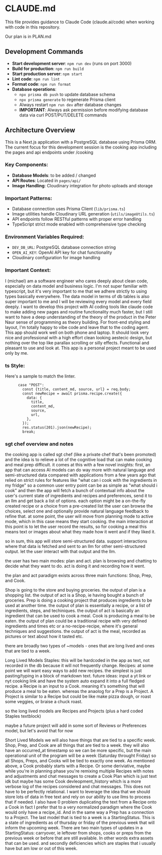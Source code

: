 # CLAUDE.md

This file provides guidance to Claude Code (claude.ai/code) when working with code in this repository.

Our plan is in PLAN.md

## Development Commands

- **Start development server**: `npm run dev` (runs on port 3000)
- **Build for production**: `npm run build`
- **Start production server**: `npm start`
- **Lint code**: `npm run lint`
- **Format code**: `npm run format`
- **Database operations**:
  - `npx prisma db push` to update database schema
  - `npx prisma generate` to regenerate Prisma client
  - Always restart `npm run dev` after database changes
  - **IMPORTANT**: Always ask permission before modifying database data via curl POST/PUT/DELETE commands

## Architecture Overview

This is a Next.js application with a PostgreSQL database using Prisma ORM.
The current focus for this development session is the cooking app including the pages and api endpoints under /cooking

### Key Components:

- **Database Models**: to be added / changed
- **API Routes**: Located in `pages/api/`
- **Image Handling**: Cloudinary integration for photo uploads and storage

### Important Patterns:

- Database connection uses Prisma Client (`lib/prisma.ts`)
- Image utilities handle Cloudinary URL generation (`utils/imageUtils.ts`)
- API endpoints follow RESTful patterns with proper error handling
- TypeScript strict mode enabled with comprehensive type checking

### Environment Variables Required:

- `DEV_DB_URL`: PostgreSQL database connection string
- `OPEN_AI_KEY`: OpenAI API key for chat functionality
- Cloudinary configuration for image handling

### Important Context:

I (michael) am a software engineer who cares deeply about clean code, especially on data model and business logic.
I'm not super familiar with typescript, but it's very important to me that we adhere strictly to using types basically everywhere.
The data model in terms of db tables is also super important to me and I will be reviewing every model and every field deeply.
I want to develop this project with AI coding tools like claude code to make adding new pages and routine functionality much faster,
but I still want to have a deep understanding of the theory of the product in the Peter Naur sense of programming as theory building.
For front-end styling and layout, I'm totally happy to vibe code and leave that to the coding agent.
This app should work well on both phone and laptop. It should look very nice and professional with a high effort clean looking aestecic design,
but nothing over the top like parallax scrolling or silly effects. Functional and pleasant to use and look at.
This app is a personal project meant to be used only by me.

### ts Style:

Here's a sample to match the linter.

```
      case "POST":
        const {title, content_md, source, url} = req.body;
        const newRecipe = await prisma.recipe.create({
          data: {
            title,
            content_md,
            source,
            url,
          },
        });
        res.status(201).json(newRecipe);
        break;
```

### sgt chef overview and notes

the cooking app is called sgt chef (like a private chef that's been promoted)
and the idea is to relieve a lot of the cognitive load that can make cooking and meal prep difficult.
it comes at this with a few novel insights:
first, an app that can access AI models can do way more with natural language and semi-structured data compared with
applications from a few years ago that relied on strict rules for features like "what can i cook with the ingredients in my fridge"
so a common user entry point can be as simple as "what should i cook"
and then the app will fetch a bunch of contextual info about the user's current state of ingredients and recipes and preferences,
send it to an llm and get back a list of options. each option might be a on-the-fly created recipe or a choice from a pre-created list
the user can browse the choices, select one and optionally provide natural language feedback to refine that.
at some point, the user will move from planning mode to active mode, which in this case means they start cooking.
the main interaction at this point is to let the user record the results, so for cooking a meal this means text or images about what they made
how it went and if they liked it.

so in sum, this app will store semi-structured data. support interactions where that data is fetched and sent to an llm for other semi-structured output.
let the user interact with that output and the llm.

the user has two main modes: plan and act. plan is browsing and chatting to decide what they want to do. act is doing it and recording how it went.

the plan and act paradigm exists across three main functions: Shop, Prep, and Cook.

Shop is going to the store and buying groceries. the output of plan is a shopping list. the output of act is a Shop, ie having bought a bunch of groceries.
Prep is doing a cooking project that produces ingredients to be used at another time. the output of plan is essentially a recipe, or a list of ingredients, steps, and techiniques.
the output of act is basically an ingredient that can be used to cook a meal.
Cook is producing a meal to be eaten. the output of plan could be a traditional recipe with very defined ingredients and times etc or a no-recipe-recipe,
where it's general techniques and suggestions. the output of act is the meal, recorded as pictures or text about how it tasted etc.

there are broadly two types of ~models - ones that are long lived and ones that are tied to a week.

Long Lived Models
Staples: this will be hardcoded in the app as text, not recorded in the db because it will not frequently change.
Recipes: at some point we will want easy ways to add new recipes. the simplest is just pasting/typing in a block of markdown text. future ideas: input a yt link or nyt cooking link and have the system auto expand it into a full fledged recipe.
a Recipe is an input to a Cook. meaning it's something that will produce a meal to be eaten.
whereas the anaolog for a Prep is a Project. A Project is similar to a Recipe but could be like make pizza dough, or roast some veggies, or braise a chuck roast.

so the long lived models are Recipes and Projects (plus a hard coded Staples textblock)

maybe a future project will add in some sort of Reviews or Preferences model, but let's avoid that for now

Short Lived Models
we will also have things that are tied to a specific week.
Shop, Prep, and Cook are all things that are tied to a week. they will also have an occurred_at timestamp so we can be more specific,
but the main operational unit of the program will be a week (Saturday throught Friday) so all Shops, Preps, and Cooks will be tied to exactly one week.
As mentioned above, a Cook probably starts with a Recipe. Or some deriviative, maybe while you're in planning phase you're remixing multiple Recipes with
notes and adjustments and chat messages to create a Cook Plan which is just text idk but maybe has some Cook devleopment_history which is a more verbose log
of the recipes considered and chat messages. This does not have to be perfectly relational. I want to leverage the idea that we should store lots of data in free text
and rely on our ability to use llms to process that if needed. I also have 0 problem duplicating the text from a Recipe onto a Cook in fact I prefer that to a
very normalized paradigm where the Cook would only have a recipe_id. And in the same way a Prep has a connection to a Project.
The last model that is tied to a week is a StartingStatus. This is a state of ingredients as of thursday or friday of the previous week that will inform
the upcoming week. There are two main types of updates in a StartingStatus: carryover, ie leftover from shops, cooks or preps from the previous week or before
that are still available. In other words extra assets that can be used. and secondly deficiencies which are staples that i usually have but am low or out of this week.
